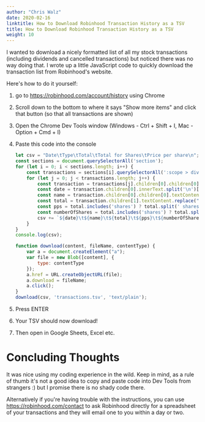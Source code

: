 ```yaml
---
author: "Chris Walz"
date: 2020-02-16
linktitle: How to Download Robinhood Transaction History as a TSV
title: How to Download Robinhood Transaction History as a TSV
weight: 10
---
```


I wanted to download a nicely formatted list of all my stock transactions (including dividends and cancelled transactions) but noticed there was no way doing that. I wrote up a little JavaScript code to quickly download the transaction list from Robinhood's website. 

Here's how to do it yourself: 

1. go to https://robinhood.com/account/history using Chrome

2. Scroll down to the bottom to where it says "Show more items" and click that button (so that all transactions are shown)

3. Open the Chrome Dev Tools window (Windows - Ctrl + Shift + I, Mac - Option + Cmd + I)

4. Paste this code into the console

   ```javascript
   let csv = "Date\tType\tTotal\tTotal for Shares\tPrice per share\n";
   const sections = document.querySelectorAll('section');
   for (let i = 0; i < sections.length; i++) {
       const transactions = sections[i].querySelectorAll(':scope > div') // get direct children?
       for (let j = 0; j < transactions.length; j++) {
           const transaction = transactions[j].children[0].children[0];
           const date = transaction.children[0].innerText.split('\n')[1]
           const name = transaction.children[0].children[0].textContent
           const total = transaction.children[1].textContent.replace("+","");
           const pps = total.includes('shares') ? total.split(' shares at ')[0] : '';
           const numberOfShares = total.includes('shares') ? total.split(' shares at ')[1] : '';
           csv += `${date}\t${name}\t${total}\t${pps}\t${numberOfShares}\n`
       }
   }
   console.log(csv);

   function download(content, fileName, contentType) {
       var a = document.createElement("a");
       var file = new Blob([content], {
           type: contentType
       });
       a.href = URL.createObjectURL(file);
       a.download = fileName;
       a.click();
   }
   download(csv, 'transactions.tsv', 'text/plain');  
   ```
   

5. Press ENTER

6. Your TSV should now download!

7. Then open in Google Sheets, Excel etc. 



# Concluding Thoughts

It was nice using my coding experience in the wild. Keep in mind, as a rule of thumb it's not a good idea to copy and paste code into Dev Tools from strangers :) but I promise there is no shady code there. 

Alternatively if you're having trouble with the instructions, you can use https://robinhood.com/contact to ask Robinhood directly for a spreadsheet of your transactions and they will email one to you within a day or two. 

